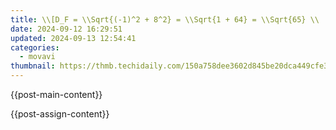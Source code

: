 ```yaml
---
title: \\[D_F = \\Sqrt{(-1)^2 + 8^2} = \\Sqrt{1 + 64} = \\Sqrt{65} \\
date: 2024-09-12 16:29:51
updated: 2024-09-13 12:54:41
categories:
  - movavi
thumbnail: https://thmb.techidaily.com/150a758dee3602d845be20dca449cfe34839f49d05b66229d2abdef97e1d0864.jpg
---
```


{{post-main-content}}

<ins class="adsbygoogle"
     style="display:block"
     data-ad-format="autorelaxed"
     data-ad-client="ca-pub-7571918770474297"
     data-ad-slot="1223367746"></ins>

{{post-assign-content}}

<ins class="adsbygoogle"
     style="display:block"
     data-ad-client="ca-pub-7571918770474297"
     data-ad-slot="8358498916"
     data-ad-format="auto"
     data-full-width-responsive="true"></ins>
